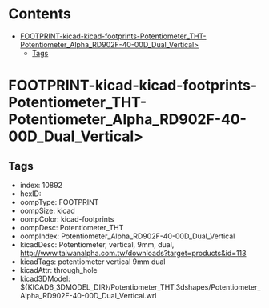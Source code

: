 



Contents
========

* [FOOTPRINT-kicad-kicad-footprints-Potentiometer_THT-Potentiometer_Alpha_RD902F-40-00D_Dual_Vertical>](#footprint-kicad-kicad-footprints-potentiometer_tht-potentiometer_alpha_rd902f-40-00d_dual_vertical)
	* [Tags](#tags)

# FOOTPRINT-kicad-kicad-footprints-Potentiometer_THT-Potentiometer_Alpha_RD902F-40-00D_Dual_Vertical>

## Tags

- index: 10892
- hexID: 
- oompType: FOOTPRINT
- oompSize: kicad
- oompColor: kicad-footprints
- oompDesc: Potentiometer_THT
- oompIndex: Potentiometer_Alpha_RD902F-40-00D_Dual_Vertical
- kicadDesc: Potentiometer, vertical, 9mm, dual, http://www.taiwanalpha.com.tw/downloads?target=products&id=113
- kicadTags: potentiometer vertical 9mm dual
- kicadAttr: through_hole
- kicad3DModel: ${KICAD6_3DMODEL_DIR}/Potentiometer_THT.3dshapes/Potentiometer_Alpha_RD902F-40-00D_Dual_Vertical.wrl
